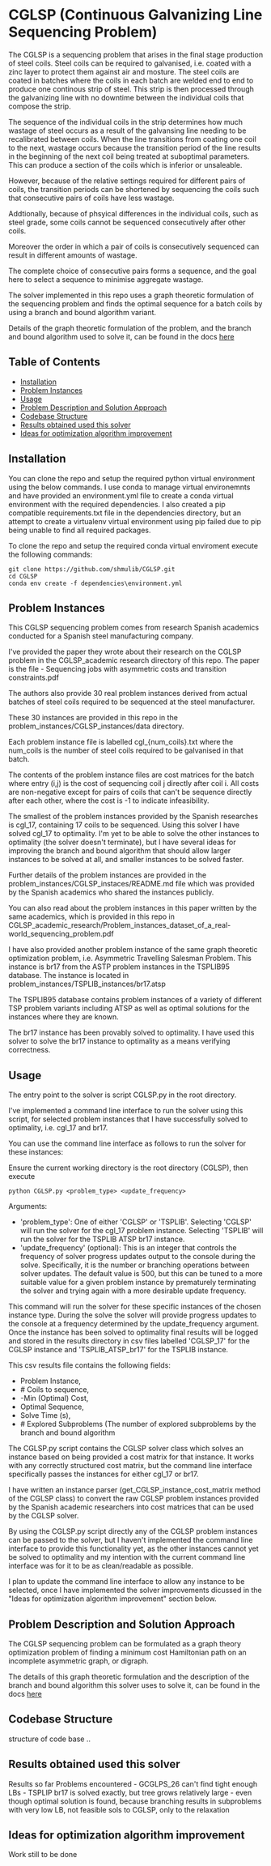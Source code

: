 # CGLSP (Continuous Galvanizing Line Sequencing Problem)

The CGLSP is a sequencing problem that arises in the final stage production of steel coils. Steel coils can be required
to galvanised, i.e. coated with a zinc layer to protect them against air and mosture. The steel coils are coated in batches
where the coils in each batch are welded end to end to produce one continous strip of steel. This strip is then processed
through the galvanizing line with no downtime between the individual coils that compose the strip.

The sequence of the individual coils in the strip determines how much wastage of steel occurs as a result of the galvansing
line needing to be recalibrated between coils. When the line transitions from coating one coil to the next, wastage occurs
because the transition period of the line results in the beginning of the next coil being treated at suboptimal parameters.
This can produce a section of the coils which is inferior or unsaleable.

However, because of the relative settings required for different pairs of coils, the transition periods can be shortened
by sequencing the coils such that consecutive pairs of coils have less wastage.

Addtionally, because of phsyical differences in the individual coils, such as steel grade, some coils cannot be sequenced consecutively after other coils.

Moreover the order in which a pair of coils is consecutively sequenced can result in different amounts of wastage.

The complete choice of consecutive pairs forms a sequence, and the goal here to select a sequence to minimise aggregate wastage.

The solver implemented in this repo uses a graph theoretic formulation of the sequencing problem and finds the optimal sequence for a batch coils by using a branch and bound algorithm variant.

Details of the graph theoretic formulation of the problem, and the branch and bound algorithm used to solve it, can be found in the docs [here](docs/problem_description.md)



## Table of Contents

- [Installation](#installation)
- [Problem Instances](#problem-instances)
- [Usage](#usage)
- [Problem Description and Solution Approach](#problem-description-and-solution-approach)
- [Codebase Structure](#codebase-structure)
- [Results obtained used this solver](#results-obtained-used-this-solver)
- [Ideas for optimization algorithm improvement](#ideas-for-optimization-algorithm-improvement)



## Installation

You can clone the repo and setup the required python virtual environment using the below commands. I use conda to manage virtual environemnts and have provided
an environment.yml file to create a conda virtual environment with the required dependencies. I also created a pip
compatible requirements.txt file in the dependencies directory, but an attempt to create a virtualenv virtual environment using pip failed due to pip being unable to find all required packages.

To clone the repo and setup the required conda virtual enviroment execute the following commands:

```
git clone https://github.com/shmulib/CGLSP.git
cd CGLSP
conda env create -f dependencies\environment.yml
```

## Problem Instances

This CGLSP sequencing problem comes from research Spanish academics conducted for a Spanish steel manufacturing company.

I've provided the paper they wrote about their research on the CGLSP problem in the CGLSP_academic research directory of this repo. The paper is the file - Sequencing jobs with asymmetric costs and transition constraints.pdf

The authors also provide 30 real problem instances derived from actual batches of steel coils required to be sequenced at the steel manufacturer.

These 30 instances are provided in this repo in the problem_instances/CGLSP_instances/data directory.

Each problem instance file is labelled cgl_{num_coils}.txt where the num_coils is the number of steel coils required
to be galvanised in that batch.

The contents of the problem instance files are cost matrices for the batch where entry (i,j) is the cost of sequencing
coil j directly after coil i. All costs are non-negative except for pairs of coils that can't be sequence directly after
each other, where the cost is -1 to indicate infeasibility.

The smallest of the problem instances provided by the Spanish researches is cgl_17, containing 17 coils to be sequenced.
Using this solver I have solved cgl_17 to optimality. I'm yet to be able to solve the other instances to optimality (the solver doesn't terminate), but I have several ideas for improving the branch and bound algorithm that should allow larger instances to be solved at all, and smaller instances to be solved faster.

Further details of the problem instances are provided in the problem_instances/CGLSP_instaces/README.md file which was
provided by the Spanish academics who shared the instances publicly.

You can also read about the problem instances in this paper written by the same academics, which is 
provided in this repo in CGLSP_academic_research/Problem_instances_dataset_of_a_real-world_sequencing_problem.pdf 

I have also provided another problem instance of the same graph theoretic optimization problem, i.e. Asymmetric Travelling
Salesman Problem. This instance is br17 from the ASTP problem instances in the TSPLIB95 database. The instance is located
in problem_instances/TSPLIB_instances/br17.atsp

The TSPLIB95 database contains problem instances of a variety of different TSP problem variants including ATSP as well as optimal solutions for the instances where they are known.

The br17 instance has been provably solved to optimality. I have used this solver to solve the br17 instance to optimality as a means verifying correctness.

## Usage

The entry point to the solver is script CGLSP.py in the root directory.

I've implemented a command line interface to run the solver using this script, for selected problem instances that I have successfully solved to optimality, i.e. cgl_17 and br17.

You can use the command line interface as follows to run the solver for these instances:

Ensure the current working directory is the root directory (CGLSP), then execute

```
python CGLSP.py <problem_type> <update_frequency>

```
Arguments: 

- 'problem_type': One of either 'CGLSP' or 'TSPLIB'. Selecting 'CGLSP' will run the solver for the
cgl_17 problem instance. Selecting 'TSPLIB' will run the solver for the TSPLIB ATSP br17 instance.
- 'update_frequency' (optional): This is an integer that controls the frequency of solver progress updates output to the console during the solve. Specifically, it is the number or branching operations between solver updates. The default value is 500, but this can be tuned to a more suitable value for a given problem instance by prematurely terminating the solver and trying again with a more desirable update frequency.

This command will run the solver for these specific instances of the chosen instance type. During the solve the solver will provide progress updates to the console at a frequency determined by the update_frequency argument. Once the instance has been solved to optimality final results will be logged and stored in the results directory in csv files labelled 'CGLSP_17' for the CGLSP instance and 'TSPLIB_ATSP_br17' for the TSPLIB instance.

This csv results file contains the following fields:

- Problem Instance,
- \# Coils to sequence,
- -Min (Optimal) Cost,
- Optimal Sequence,
- Solve Time (s),
- \# Explored Subproblems (The number of explored subproblems by the branch and bound algorithm

The CGLSP.py script contains the CGLSP solver class which solves an instance based on being provided a cost matrix for that instance. It works with any correctly structured cost matrix, but the command line interface specifically passes the instances for either cgl_17 or br17. 

I have written an instance parser (get_CGLSP_instance_cost_matrix method of the CGLSP class) to convert the raw CGLSP problem instances provided by the Spanish academic researchers into cost matrices that can be used by the CGLSP solver.

By using the CGLSP.py script directly any of the CGLSP problem instances can be passed to the solver, but I haven't implemented the command line interface to provide this functionality yet, as the other instances cannot yet be solved
to optimality and my intention with the current command line interface was for it to be as clean/readable as possible.

I plan to update the command line interface to allow any instance to be selected, once I have implemented the solver improvements dicussed in the "Ideas for optimization algorithm improvement" section below.

## Problem Description and Solution Approach

The CGLSP sequencing problem can be formulated as a graph theory optimization problem of finding
a minimum cost Hamiltonian path on an incomplete asymmetric graph, or digraph.

The details of this graph theoretic formulation and the description of the branch and bound algorithm
this solver uses to solve it, can be found in the docs [here](docs/problem_description.md)


## Codebase Structure

 structure of code base ..

## Results obtained used this solver



Results so far
Problems encountered - GCGLPS_26 can't find tight enough LBs
                    - TSPLIP br17 is solved exactly, but tree grows relatively large
                    - even though optimal solution is found, because branching results in subproblems with very low LB, not feasible sols to CGLSP, only to the relaxation


## Ideas for optimization algorithm improvement

Work still to be done


















